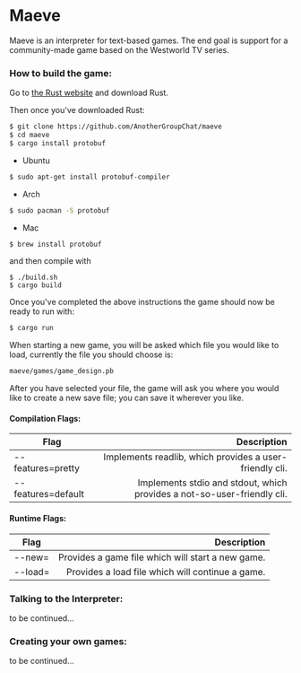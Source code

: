 # Maeve

Maeve is an interpreter for text-based games. The end goal is support for a community-made game based on the Westworld TV series.

### How to build the game:

Go to [the Rust website] and download Rust.

Then once you've downloaded Rust:

```sh
$ git clone https://github.com/AnotherGroupChat/maeve
$ cd maeve
$ cargo install protobuf
```

- Ubuntu
```sh
$ sudo apt-get install protobuf-compiler
```

- Arch
```sh
$ sudo pacman -S protobuf
```

- Mac
```sh
$ brew install protobuf
```

and then compile with
```
$ ./build.sh
$ cargo build
```

Once you've completed the above instructions the game should now be ready to run with:

```sh
$ cargo run
```

When starting a new game, you will be asked which file you would like to load, currently the file you should
choose is:
```sh
maeve/games/game_design.pb
```
After you have selected your file, the game will ask you where you would like to create a new save file; you
can save it wherever you like.

#### Compilation Flags:
| Flag                   | Description    |
| ------------------     | -------------: |
| --features=pretty      | Implements readlib, which provides a user-friendly cli. |
| --features=default     | Implements stdio and stdout, which provides a not-so-user-friendly cli. |

#### Runtime Flags:
| Flag                   | Description    |
| ------------------     | -------------: |
| --new=<game file>      | Provides a game file which will start a new game. |
| --load=<load file>     | Provides a load file which will continue a game. |

### Talking to the Interpreter:

to be continued...

### Creating your own games:

to be continued...


[the Rust website]: <https://www.rust-lang.org/en-US/>

